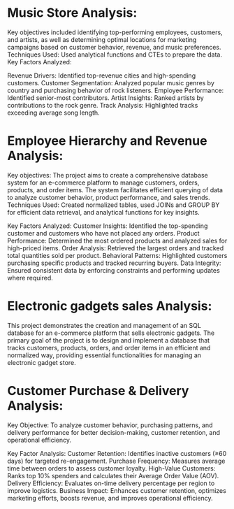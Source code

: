 # Music Store Analysis:  


Key objectives included identifying top-performing employees, customers, and artists, as well as determining optimal locations for marketing campaigns based on customer behavior, revenue, and music preferences.
Techniques Used: Used analytical functions and CTEs to prepare the data.
Key Factors Analyzed: 

Revenue Drivers: Identified top-revenue cities and high-spending customers.
Customer Segmentation: Analyzed popular music genres by country and purchasing behavior of rock listeners.
Employee Performance: Identified senior-most contributors.
Artist Insights: Ranked artists by contributions to the rock genre.
Track Analysis: Highlighted tracks exceeding average song length.

# Employee Hierarchy and Revenue Analysis: 

Key objectives: The project aims to create a comprehensive database system for an e-commerce platform to manage customers, orders, products, and order items. The system facilitates efficient querying of data to analyze customer behavior, product performance, and sales trends.
Techniques Used:  Created normalized tables, used JOINs and GROUP BY for efficient data retrieval, and  analytical functions for key insights.

Key Factors Analyzed: 
Customer Insights: Identified the top-spending customer and customers who have not placed any orders.
Product Performance: Determined the most ordered products and analyzed sales for high-priced items.
Order Analysis: Retrieved the largest orders and tracked total quantities sold per product.
Behavioral Patterns: Highlighted customers purchasing specific products and tracked recurring buyers.
Data Integrity: Ensured consistent data by enforcing constraints and performing updates where required.

# Electronic gadgets sales Analysis:

This project demonstrates the creation and management of an SQL database for an e-commerce platform that sells electronic gadgets. The primary goal of the project is to design and implement a database that tracks customers, products, orders, and order items in an efficient and normalized way, providing essential functionalities for managing an electronic gadget store.

# Customer Purchase & Delivery Analysis:

Key Objective:
To analyze customer behavior, purchasing patterns, and delivery performance for better decision-making, customer retention, and operational efficiency.

Key Factor Analysis:
Customer Retention: Identifies inactive customers (≥60 days) for targeted re-engagement.
Purchase Frequency: Measures average time between orders to assess customer loyalty.
High-Value Customers: Ranks top 10% spenders and calculates their Average Order Value (AOV).
Delivery Efficiency: Evaluates on-time delivery percentage per region to improve logistics.
Business Impact:
Enhances customer retention, optimizes marketing efforts, boosts revenue, and improves operational efficiency.
